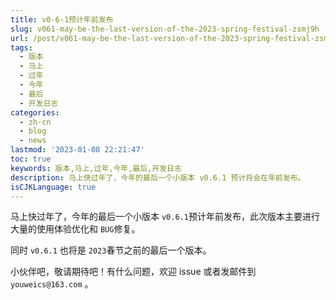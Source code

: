 ```yaml
---
title: v0-6-1预计年前发布
slug: v061-may-be-the-last-version-of-the-2023-spring-festival-zsmj9h
url: /post/v061-may-be-the-last-version-of-the-2023-spring-festival-zsmj9h.html
tags:
  - 版本
  - 马上
  - 过年
  - 今年
  - 最后
  - 开发日志
categories:
  - zh-cn
  - blog
  - news
lastmod: '2023-01-08 22:21:47'
toc: true
keywords: 版本,马上,过年,今年,最后,开发日志
description: 马上快过年了，今年的最后一个小版本 v0.6.1 预计将会在年前发布。‍
isCJKLanguage: true
---
```


马上快过年了，今年的最后一个小版本 `v0.6.1`​ 预计年前发布，此次版本主要进行大量的使用体验优化和 `BUG`​ 修复。

同时 `v0.6.1`​ 也将是 `2023`​ 春节之前的最后一个版本。

小伙伴吧，敬请期待吧！有什么问题，欢迎 issue 或者发邮件到 `youweics@163.com`​​ 。
